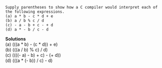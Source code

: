 ```
Supply parentheses to show how a C compiler would interpret each of the following expressions.
(a) a * b - c * d + e
(b) a / b % c / d
(c) - a - b + c - + d
(d) a * - b / c - d
```

**Solutions**  
(a) (((a * b) - (c * d)) + e)  
(b) (((a / b) % c) / d)  
(c) ((((- a) - b) + c) - (+ d))  
(d) (((a * (- b)) / c) - d)  